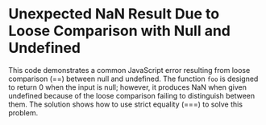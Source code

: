 # Unexpected NaN Result Due to Loose Comparison with Null and Undefined

This code demonstrates a common JavaScript error resulting from loose comparison (==) between null and undefined. The function `foo` is designed to return 0 when the input is null; however, it produces NaN when given undefined because of the loose comparison failing to distinguish between them.  The solution shows how to use strict equality (===) to solve this problem.
